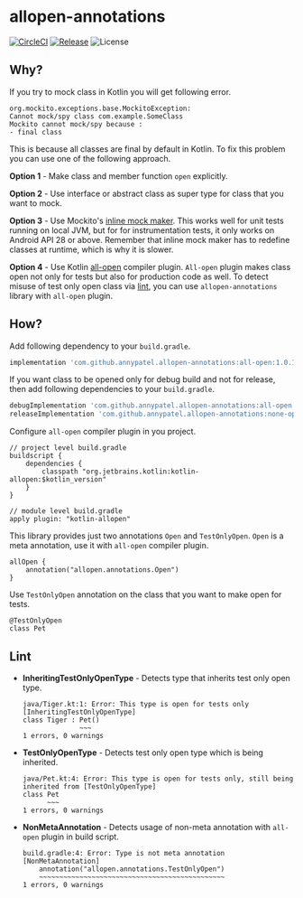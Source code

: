 # allopen-annotations

[![CircleCI](https://img.shields.io/circleci/project/github/annypatel/allopen-annotations/master.svg)](https://circleci.com/gh/annypatel/allopen-annotations)
[![Release](https://img.shields.io/maven-metadata/v/http/central.maven.org/maven2/com/github/annypatel/allopen-annotations/all-open/maven-metadata.xml.svg?label=release)](https://search.maven.org/search?q=g:com.github.annypatel.allopen-annotations)
![License](https://img.shields.io/github/license/annypatel/allopen-annotations.svg)

## Why?
If you try to mock class in Kotlin you will get following error.

```
org.mockito.exceptions.base.MockitoException:
Cannot mock/spy class com.example.SomeClass
Mockito cannot mock/spy because :
- final class
```
This is because all classes are final by default in Kotlin. To fix this problem you can use one of the following approach.


**Option 1** - Make class and member function `open` explicitly.

**Option 2** - Use interface or abstract class as super type for class that you want to mock.

**Option 3** - Use Mockito's [inline mock maker](https://github.com/mockito/mockito/wiki/What's-new-in-Mockito-2#unmockable). This works well for unit tests running on local JVM, but for for instrumentation tests, it only works on Android API 28 or above. Remember that inline mock maker has to redefine classes at runtime, which is why it is slower.

**Option 4** - Use Kotlin [all-open](https://kotlinlang.org/docs/reference/compiler-plugins.html#all-open-compiler-plugin)  compiler plugin. `All-open` plugin makes class open not only for tests but also for production code as well. To detect misuse of test only open class via [lint](#lint), you can use `allopen-annotations` library with `all-open` plugin.

## How?
Add following dependency to your `build.gradle`.

```groovy
implementation 'com.github.annypatel.allopen-annotations:all-open:1.0.1'
```
If you want class to be opened only for debug build and not for release, then add following dependencies to your `build.gradle`.

```groovy
debugImplementation 'com.github.annypatel.allopen-annotations:all-open:1.0.1'
releaseImplementation 'com.github.annypatel.allopen-annotations:none-open:1.0.1'
```

Configure `all-open` compiler plugin in you project.

```
// project level build.gradle
buildscript {
    dependencies {
        classpath "org.jetbrains.kotlin:kotlin-allopen:$kotlin_version"
    }
}

// module level build.gradle
apply plugin: "kotlin-allopen"
```
This library provides just two annotations `Open` and `TestOnlyOpen`. `Open` is a meta annotation, use it with `all-open` compiler plugin. 

```
allOpen {
    annotation("allopen.annotations.Open")
}
```
Use `TestOnlyOpen` annotation on the class that you want to make open for tests.

```
@TestOnlyOpen
class Pet
```

## Lint

* **InheritingTestOnlyOpenType** - Detects type that inherits test only open type.

	```
	java/Tiger.kt:1: Error: This type is open for tests only [InheritingTestOnlyOpenType]
	class Tiger : Pet()
	              ~~~
	1 errors, 0 warnings
	```
* **TestOnlyOpenType** - Detects test only open type which is being inherited.
	
	```
	java/Pet.kt:4: Error: This type is open for tests only, still being inherited from [TestOnlyOpenType]
	class Pet
	      ~~~
	1 errors, 0 warnings
	```
* **NonMetaAnnotation** - Detects usage of non-meta annotation with `all-open` plugin in build script.

	```
	build.gradle:4: Error: Type is not meta annotation [NonMetaAnnotation]
	    annotation("allopen.annotations.TestOnlyOpen")
	    ~~~~~~~~~~~~~~~~~~~~~~~~~~~~~~~~~~~~~~~~~~~~~~
	1 errors, 0 warnings
	```
